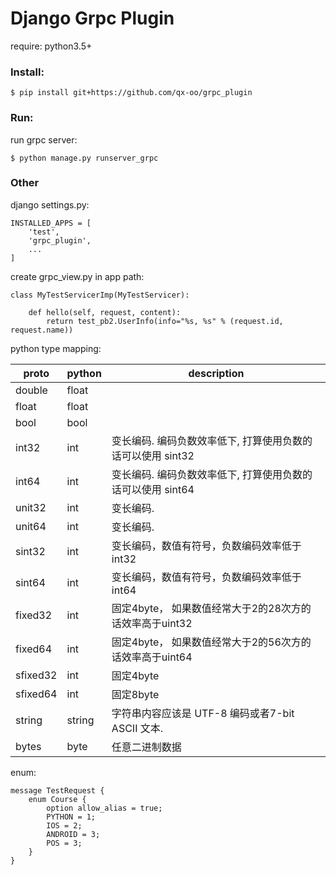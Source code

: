 # Django Grpc Plugin

require: python3.5+

### Install:

    $ pip install git+https://github.com/qx-oo/grpc_plugin

### Run:

run grpc server:

    $ python manage.py runserver_grpc

### Other

django settings.py:

    INSTALLED_APPS = [
        'test',
        'grpc_plugin',
        ...
    ]

create grpc_view.py in app path:

    class MyTestServicerImp(MyTestServicer):

        def hello(self, request, content):
            return test_pb2.UserInfo(info="%s, %s" % (request.id, request.name))

python type mapping:

proto	| python | description
---|---|---
double | float |
float | float |
bool | bool |
int32 | int | 变长编码. 编码负数效率低下, 打算使用负数的话可以使用 sint32
int64 | int | 变长编码. 编码负数效率低下, 打算使用负数的话可以使用 sint64
unit32 | int | 变长编码.
unit64 | int | 变长编码.
sint32 | int | 变长编码，数值有符号，负数编码效率低于int32
sint64 | int | 变长编码，数值有符号，负数编码效率低于int64
fixed32 | int | 固定4byte， 如果数值经常大于2的28次方的话效率高于uint32
fixed64 | int | 固定4byte， 如果数值经常大于2的56次方的话效率高于uint64
sfixed32 | int | 固定4byte
sfixed64 | int | 固定8byte
string | string | 字符串内容应该是 UTF-8 编码或者7-bit ASCII 文本.
bytes | byte | 任意二进制数据

enum:

    message TestRequest {
        enum Course {
            option allow_alias = true;
            PYTHON = 1;
            IOS = 2;
            ANDROID = 3;
            POS = 3;
        }
    }
